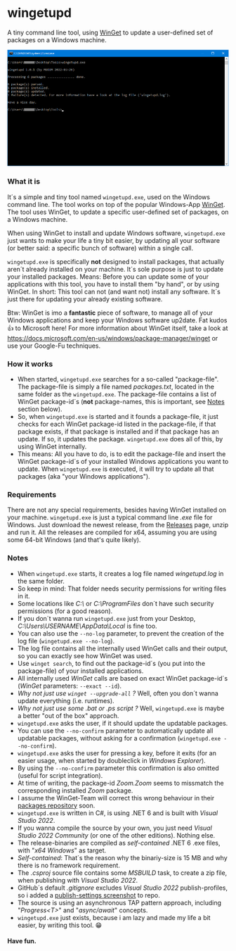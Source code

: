 # wingetupd
A tiny command line tool, using [WinGet](https://docs.microsoft.com/en-us/windows/package-manager/winget) to update a user-defined set of packages on a Windows machine.

![wingetupd.exe](img/screenshot-tool-usage.png)

### What it is
It´s a simple and tiny tool named `wingetupd.exe`, used on the Windows command line. The tool works on top of the popular Windows-App [WinGet](https://docs.microsoft.com/en-us/windows/package-manager/winget). The tool uses WinGet, to update a specific user-defined set of packages, on a Windows machine.

When using WinGet to install and update Windows software, `wingetupd.exe` just wants to make your life a tiny bit easier, by updating all your software (or better said: a specific bunch of software) within a single call.

`wingetupd.exe` is specifically __not__ designed to install packages, that actually aren´t already installed on your machine. It´s sole purpose is just to update your installed packages. Means: Before you can update some of your applications with this tool, you have to install them "by hand", or by using WinGet. In short: This tool can not (and want not) install any software. It´s just there for updating your already existing software.

Btw: WinGet is imo a __fantastic__ piece of software, to manage all of your Windows applications and keep your Windows software up2date. Fat kudos :thumbsup: to Microsoft here!  For more information about WinGet itself, take a look at https://docs.microsoft.com/en-us/windows/package-manager/winget or use your Google-Fu techniques.

### How it works
- When started, `wingetupd.exe` searches for a so-called "package-file". The package-file is simply a file named _packages.txt_, located in the same folder as the `wingetupd.exe`. The package-file contains a list of WinGet package-id´s (__not__ package-names, this is important, see [Notes](#Notes) section below).
- So, when `wingetupd.exe` is started and it founds a package-file, it just checks for each WinGet package-id listed in the package-file, if that package exists, if that package is installed and if that package has an update. If so, it updates the package. `wingetupd.exe` does all of this, by using WinGet internally.
- This means: All you have to do, is to edit the package-file and insert the WinGet package-id´s of your installed Windows applications you want to update. When `wingetupd.exe` is executed, it will try to update all that packages (aka "your Windows applications").

### Requirements
There are not any special requirements, besides having WinGet installed on your machine. `wingetupd.exe` is just a typical command line _.exe_ file for Windows. Just download the newest release, from the [Releases](https://github.com/MBODM/wingetupd/releases) page, unzip and run it. All the releases are compiled for x64, assuming you are using some 64-bit Windows (and that's quite likely).

### Notes
- When `wingetupd.exe` starts, it creates a log file named _wingetupd.log_ in the same folder.
- So keep in mind: That folder needs security permissions for writing files in it.
- Some locations like _C:\\_ or _C:\ProgramFiles_ don´t have such security permissions (for a good reason).
- If you don´t wanna run `wingetupd.exe` just from your Desktop, _C:\Users\USERNAME\AppData\Local_ is fine too.
- You can also use the `--no-log` parameter, to prevent the creation of the log file (`wingetupd.exe --no-log`).
- The log file contains all the internally used WinGet calls and their output, so you can exactly see how WinGet was used.
- Use `winget search`, to find out the package-id´s (you put into the package-file) of your installed applications.
- All internally used _WinGet_ calls are based on exact WinGet package-id´s (_WinGet_ parameters: `--exact --id`).
- _Why not just use `winget --upgrade-all` ?_ Well, often you don´t wanna update everything (i.e. runtimes).
- _Why not just use some .bat or .ps script ?_ Well, `wingetupd.exe` is maybe a better "out of the box" approach.
- `wingetupd.exe` asks the user, if it should update the updatable packages.
- You can use the `--no-confirm` parameter to automatically update all updatable packages, without asking for a confirmation (`wingetupd.exe --no-confirm`).
- `wingetupd.exe` asks the user for pressing a key, before it exits (for an easier usage, when started by doubleclick in _Windows Explorer_).
- By using the `--no-confirm` parameter this confirmation is also omitted (useful for script integration).
- At time of writing, the package-id _Zoom.Zoom_ seems to missmatch the corresponding installed _Zoom_ package.
- I assume the WinGet-Team will correct this wrong behaviour in their [packages repository](https://github.com/microsoft/winget-pkgs/tree/master/manifests) soon.
- `wingetupd.exe` is written in C#, is using .NET 6 and is built with _Visual Studio 2022_.
- If you wanna compile the source by your own, you just need _Visual Studio 2022 Community_ (or one of the other editions). Nothing else.
- The release-binaries are compiled as _self-contained_ .NET 6 .exe files, with "_x64 Windows_" as target.
- _Self-contained_: That´s the reason why the binariy-size is 15 MB and why there is no framework requirement.
- The _.csproj_ source file contains some _MSBUILD_ task, to create a zip file, when publishing with _Visual Studio 2022_.
- GitHub´s default _.gitignore_ excludes _Visual Studio 2022_ publish-profiles, so i added a [publish-settings screenshot](img/screenshot-publish-settings.png) to repo.
- The source is using an asynchronous TAP pattern approach, including "_Progress&lt;T&gt;_" and "_async/await_" concepts.
- `wingetupd.exe` just exists, because i am lazy and made my life a bit easier, by writing this tool. :grin:

#### Have fun.
